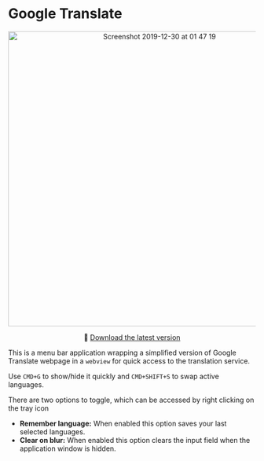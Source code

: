 # Google Translate

<p align="center">
  <img width="600" alt="Screenshot 2019-12-30 at 01 47 19" src="https://user-images.githubusercontent.com/22943912/71563873-f36af700-2aa7-11ea-9647-448dd8144cb5.png">
  <p align="center">💾 <a href="https://github.com/dbilgili/GoogleTranslate/raw/files/Translator-1.0.0.dmg.zip">Download the latest version</a><p>
</p>

This is a menu bar application wrapping a simplified version of Google Translate webpage in a `webview` for quick access to the translation service.

Use `CMD+G` to show/hide it quickly and `CMD+SHIFT+S` to swap active languages.

There are two options to toggle, which can be accessed by right clicking on the tray icon

- __Remember language:__ When enabled this option saves your last selected languages.
- __Clear on blur:__ When enabled this option clears the input field when the application window is hidden.
